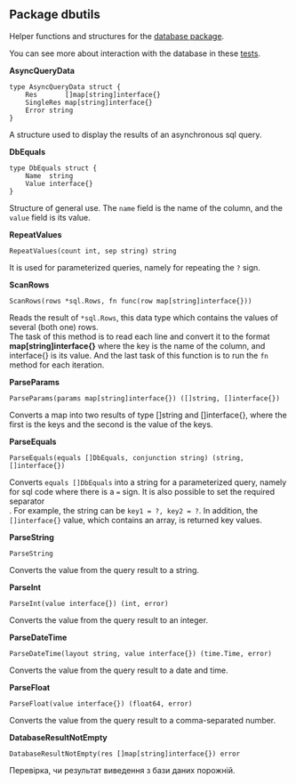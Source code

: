 ## Package dbutils
Helper functions and structures for the [database package](https://github.com/uwine4850/foozy/blob/master/docs/en/database/database.md).

You can see more about interaction with the database in these [tests](https://github.com/uwine4850/foozy/tree/master/tests/database/db_test).

__AsyncQueryData__
```
type AsyncQueryData struct {
    Res       []map[string]interface{}
    SingleRes map[string]interface{}
    Error string
}
```
A structure used to display the results of an asynchronous sql query.

__DbEquals__
```
type DbEquals struct {
    Name  string
    Value interface{}
}
```
Structure of general use. The ``name`` field is the name of the column, and the ``value`` field is its value.

__RepeatValues__
```
RepeatValues(count int, sep string) string
```
It is used for parameterized queries, namely for repeating the ``?`` sign.

__ScanRows__
```
ScanRows(rows *sql.Rows, fn func(row map[string]interface{}))
```
Reads the result of ``*sql.Rows``, this data type which contains the values ​​of several (both one) rows.<br>
The task of this method is to read each line and convert it to the format __map[string]interface{}__ where the key is the name of the column, 
and interface{} is its value. And the last task of this function is to run the ``fn`` method for each iteration.

__ParseParams__
```
ParseParams(params map[string]interface{}) ([]string, []interface{})
```
Converts a map into two results of type []string and []interface{}, where the first is the keys and the second is the value of the keys.

__ParseEquals__
```
ParseEquals(equals []DbEquals, conjunction string) (string, []interface{})
```
Converts ``equals []DbEquals`` into a string for a parameterized query, namely for sql code where there is a ``=`` sign.
It is also possible to set the required separator<br>.
For example, the string can be ``key1 = ?, key2 = ?``. In addition, the ``[]interface{}`` value, which contains an array, is returned 
key values.

__ParseString__
```
ParseString
```
Converts the value from the query result to a string.

__ParseInt__
```
ParseInt(value interface{}) (int, error)
```
Converts the value from the query result to an integer.

__ParseDateTime__
```
ParseDateTime(layout string, value interface{}) (time.Time, error)
```
Converts the value from the query result to a date and time.

__ParseFloat__
```
ParseFloat(value interface{}) (float64, error)
```
Converts the value from the query result to a comma-separated number.

__DatabaseResultNotEmpty__
```
DatabaseResultNotEmpty(res []map[string]interface{}) error
```
Перевірка, чи результат виведення з бази даних порожній.